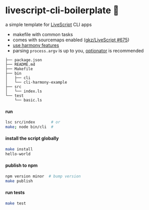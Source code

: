 # livescript-cli-boilerplate :nut_and_bolt:

a simple template for [LiveScript](http://livescript.net/) CLI apps

- makefile with common tasks
- comes with sourcemaps enabled ([gkz/LiveScript #675](https://github.com/gkz/LiveScript/pull/675))
- [use harmony features](https://github.com/raine/livescript-cli-boilerplate/blob/master/bin/cli-harmony-example)
- parsing `process.argv` is up to you, [optionator](https://github.com/gkz/optionator) is recommended

```
├── package.json
├── README.md
├── Makefile
├── bin
│   ├── cli
│   └── cli-harmony-example
├── src
│   └── index.ls
└── test
    └── basic.ls
```

#### run

```sh
lsc src/index       # or
make; node bin/cli  #
```

#### install the script globally

```sh
make install
hello-world
```

#### publish to npm

```sh
npm version minor  # bump version
make publish
```

#### run tests

```sh
make test
```

